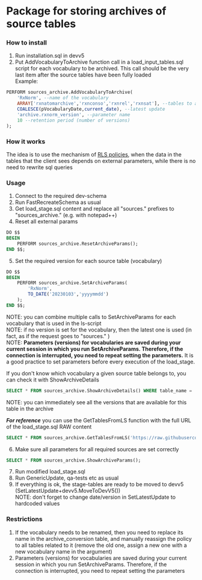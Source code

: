 # Package for storing archives of source tables
### How to install
1. Run installation.sql in devv5
2. Put AddVocabularyToArchive function call in a load_input_tables.sql script for each vocabulary to be archived. This call should be the very last item after the source tables have been fully loaded  
Example:
```SQL
PERFORM sources_archive.AddVocabularyToArchive(
	'RxNorm', --name of the vocabulary
	ARRAY['rxnatomarchive','rxnconso','rxnrel','rxnsat'], --tables to archive
	COALESCE(pVocabularyDate,current_date), --latest update
	'archive.rxnorm_version', --parameter name
	10 --retention period (number of versions)
);
```

### How it works
The idea is to use the mechanism of [RLS policies](https://www.postgresql.org/docs/current/ddl-rowsecurity.html), when the data in the tables that the client sees depends on external parameters, while there is no need to rewrite sql queries

### Usage
1. Connect to the required dev-schema
2. Run FastRecreateSchema as usual
3. Get load_stage.sql content and replace all "sources." prefixes to "sources_archive." (e.g. with notepad++)
4. Reset all external params
```SQL
DO $$
BEGIN
	PERFORM sources_archive.ResetArchiveParams();
END $$;
```
5. Set the required version for each source table (vocabulary)
```SQL
DO $$
BEGIN
	PERFORM sources_archive.SetArchiveParams(
		'RxNorm',
		TO_DATE('20230103','yyyymmdd')
	);
END $$;
```

NOTE: you can combine multiple calls to SetArchiveParams for each vocabulary that is used in the ls-script  
NOTE: if no version is set for the vocabulary, then the latest one is used (in fact, as if the request goes to "sources." )  
NOTE: **Parameters (versions) for vocabularies are saved during your current session in which you run SetArchiveParams. Therefore, if the connection is interrupted, you need to repeat setting the parameters.** It is a good practice to set parameters before every execution of the load_stage.

If you don't know which vocabulary a given source table belongs to, you can check it with ShowArchiveDetails
```SQL
SELECT * FROM sources_archive.ShowArchiveDetails() WHERE table_name = 'rxnatomarchive';
```
NOTE: you can immediately see all the versions that are available for this table in the archive

***For reference*** you can use the GetTablesFromLS function with the full URL of the load_stage.sql RAW content
```SQL
SELECT * FROM sources_archive.GetTablesFromLS('https://raw.githubusercontent.com/OHDSI/Vocabulary-v5.0/master/RxNorm/load_stage.sql');
```

6. Make sure all parameters for all required sources are set correctly
```SQL
SELECT * FROM sources_archive.ShowArchiveParams();
```
7. Run modified load_stage.sql
8. Run GenericUpdate, qa-tests etc as usual
9. If everything is ok, the stage-tables are ready to be moved to devv5 (SetLatestUpdate+devv5.MoveToDevV5())  
NOTE: don't forget to change date/version in SetLatestUpdate to hardcoded values

### Restrictions
1. If the vocabulary needs to be renamed, then you need to replace its name in the archive_conversion table, and manually reassign the policy to all tables related to it (remove the old one, assign a new one with a new vocabulary name in the argument)
2. Parameters (versions) for vocabularies are saved during your current session in which you run SetArchiveParams. Therefore, if the connection is interrupted, you need to repeat setting the parameters
